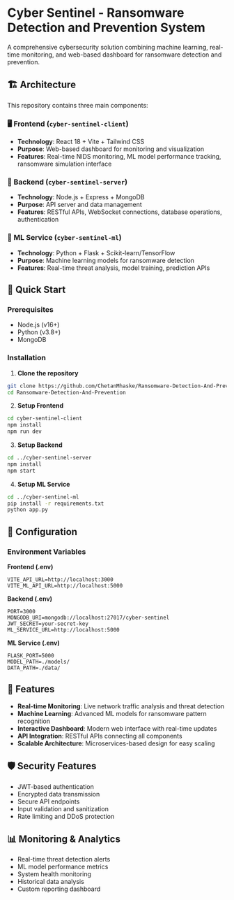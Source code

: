 # Cyber Sentinel - Ransomware Detection and Prevention System

A comprehensive cybersecurity solution combining machine learning, real-time monitoring, and web-based dashboard for ransomware detection and prevention.

## 🏗️ Architecture

This repository contains three main components:

### 🖥️ Frontend (`cyber-sentinel-client`)
- **Technology**: React 18 + Vite + Tailwind CSS
- **Purpose**: Web-based dashboard for monitoring and visualization
- **Features**: Real-time NIDS monitoring, ML model performance tracking, ransomware simulation interface

### 🔧 Backend (`cyber-sentinel-server`) 
- **Technology**: Node.js + Express + MongoDB
- **Purpose**: API server and data management
- **Features**: RESTful APIs, WebSocket connections, database operations, authentication

### 🤖 ML Service (`cyber-sentinel-ml`)
- **Technology**: Python + Flask + Scikit-learn/TensorFlow
- **Purpose**: Machine learning models for ransomware detection
- **Features**: Real-time threat analysis, model training, prediction APIs

## 🚀 Quick Start

### Prerequisites
- Node.js (v16+)
- Python (v3.8+)
- MongoDB

### Installation

1. **Clone the repository**
```bash
git clone https://github.com/ChetanMhaske/Ransomware-Detection-And-Prevention.git
cd Ransomware-Detection-And-Prevention
```

2. **Setup Frontend**
```bash
cd cyber-sentinel-client
npm install
npm run dev
```

3. **Setup Backend**
```bash
cd ../cyber-sentinel-server
npm install
npm start
```

4. **Setup ML Service**
```bash
cd ../cyber-sentinel-ml
pip install -r requirements.txt
python app.py
```

## 🔧 Configuration

### Environment Variables

**Frontend (.env)**
```
VITE_API_URL=http://localhost:3000
VITE_ML_API_URL=http://localhost:5000
```

**Backend (.env)**
```
PORT=3000
MONGODB_URI=mongodb://localhost:27017/cyber-sentinel
JWT_SECRET=your-secret-key
ML_SERVICE_URL=http://localhost:5000
```

**ML Service (.env)**
```
FLASK_PORT=5000
MODEL_PATH=./models/
DATA_PATH=./data/
```

## 🌟 Features

- **Real-time Monitoring**: Live network traffic analysis and threat detection
- **Machine Learning**: Advanced ML models for ransomware pattern recognition
- **Interactive Dashboard**: Modern web interface with real-time updates
- **API Integration**: RESTful APIs connecting all components
- **Scalable Architecture**: Microservices-based design for easy scaling

## 🛡️ Security Features

- JWT-based authentication
- Encrypted data transmission
- Secure API endpoints
- Input validation and sanitization
- Rate limiting and DDoS protection

## 📊 Monitoring & Analytics

- Real-time threat detection alerts
- ML model performance metrics
- System health monitoring
- Historical data analysis
- Custom reporting dashboard
